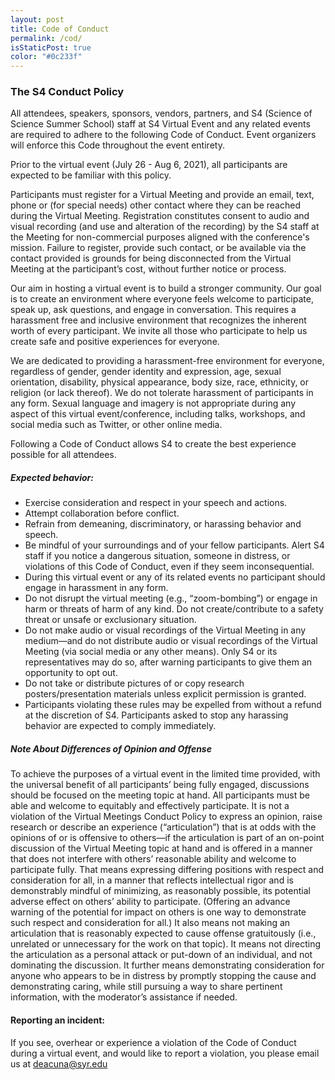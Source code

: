 ```yaml
---
layout: post
title: Code of Conduct
permalink: /cod/
isStaticPost: true
color: "#0c233f"
---
```


### The S4 Conduct Policy

All attendees, speakers, sponsors, vendors, partners, and S4 (Science of Science Summer School) staff at S4 Virtual Event and any related events are required to adhere to the following Code of Conduct. Event organizers will enforce this Code throughout the event entirety.

Prior to the virtual event (July 26 - Aug 6, 2021), all participants are expected to be familiar with this policy.

Participants must register for a Virtual Meeting and provide an email, text, phone or (for special needs) other contact where they can be reached during the Virtual Meeting. Registration constitutes consent to audio and visual recording (and use and alteration of the recording) by the S4 staff at the Meeting for non-commercial purposes aligned with the conference's mission. Failure to register, provide such contact, or be available via the contact provided is grounds for being disconnected from the Virtual Meeting at the participant’s cost, without further notice or process.

Our aim in hosting a virtual event is to build a stronger community. Our goal is to create an environment where everyone feels welcome to participate, speak up, ask questions, and engage in conversation. This requires a harassment free and inclusive environment that recognizes the inherent worth of every participant. We invite all those who participate to help us create safe and positive experiences for everyone.

We are dedicated to providing a harassment-free environment for everyone, regardless of gender, gender identity and expression, age, sexual orientation, disability, physical appearance, body size, race, ethnicity, or religion (or lack thereof). We do not tolerate harassment of participants in any form. Sexual language and imagery is not appropriate during any aspect of this virtual event/conference, including talks, workshops, and social media such as Twitter, or other online media.

Following a Code of Conduct allows S4 to create the best experience possible for all attendees.

##### Expected behavior:

*   Exercise consideration and respect in your speech and actions.
*   Attempt collaboration before conflict.
*   Refrain from demeaning, discriminatory, or harassing behavior and speech.
*   Be mindful of your surroundings and of your fellow participants. Alert S4 staff if you notice a dangerous situation, someone in distress, or violations of this Code of Conduct, even if they seem inconsequential.
*   During this virtual event or any of its related events no participant should engage in harassment in any form.
*   Do not disrupt the virtual meeting (e.g., “zoom-bombing”) or engage in harm or threats of harm of any kind. Do not create/contribute to a safety threat or unsafe or exclusionary situation.
*   Do not make audio or visual recordings of the Virtual Meeting in any medium—and do not distribute audio or visual recordings of the Virtual Meeting (via social media or any other means). Only S4 or its representatives may do so, after warning participants to give them an opportunity to opt out.
*   Do not take or distribute pictures of or copy research posters/presentation materials unless explicit permission is granted.
*   Participants violating these rules may be expelled from without a refund at the discretion of S4. Participants asked to stop any harassing behavior are expected to comply immediately.

##### Note About Differences of Opinion and Offense

To achieve the purposes of a virtual event in the limited time provided, with the universal benefit of all participants’ being fully engaged, discussions should be focused on the meeting topic at hand. All participants must be able and welcome to equitably and effectively participate. It is not a violation of the Virtual Meetings Conduct Policy to express an opinion, raise research or describe an experience (“articulation”) that is at odds with the opinions of or is offensive to others—if the articulation is part of an on-point discussion of the Virtual Meeting topic at hand and is offered in a manner that does not interfere with others’ reasonable ability and welcome to participate fully. That means expressing differing positions with respect and consideration for all, in a manner that reflects intellectual rigor and is demonstrably mindful of minimizing, as reasonably possible, its potential adverse effect on others’ ability to participate. (Offering an advance warning of the potential for impact on others is one way to demonstrate such respect and consideration for all.) It also means not making an articulation that is reasonably expected to cause offense gratuitously (i.e., unrelated or unnecessary for the work on that topic). It means not directing the articulation as a personal attack or put-down of an individual, and not dominating the discussion. It further means demonstrating consideration for anyone who appears to be in distress by promptly stopping the cause and demonstrating caring, while still pursuing a way to share pertinent information, with the moderator’s assistance if needed.

#### Reporting an incident:

If you see, overhear or experience a violation of the Code of Conduct during a virtual event, and would like to report a violation, you please email us at [deacuna@syr.edu](mailto:deacuna@syr.edu)

</div>